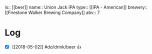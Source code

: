is:: [[beer]]
name:: Union Jack IPA
type:: [[IPA - American]]
brewery:: [[Firestone Walker Brewing Company]]
abv:: 7

# Log
- [x] [[2018-05-02]] #do/drink/beer 👍
